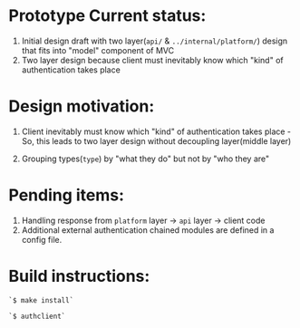 Prototype Current status:
========================
1) Initial design draft with two layer(`api/` & `../internal/platform/`) design that fits into "model" component of MVC
2) Two layer design because client must inevitably know which "kind" of authentication takes place



Design motivation:
=================

1) Client inevitably must know which "kind" of authentication takes place - So, this leads to two layer design without decoupling layer(middle layer)

2) Grouping types(`type`) by "what they do" but not by "who they are"


Pending items:
=============
1) Handling response  from `platform` layer -> `api` layer -> client code
2) Additional external authentication chained modules are defined in a config file.

Build instructions:
====================

    `$ make install`

    `$ authclient`


